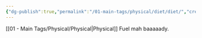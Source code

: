 ```yaml
---
{"dg-publish":true,"permalink":"/01-main-tags/physical/diet/diet/","created":"2024-10-11T12:57:27.572+05:30","updated":"2024-10-11T13:28:58.000+05:30"}
---
```


[[01 - Main Tags/Physical/Physical\|Physical]]
Fuel mah baaaaady.
